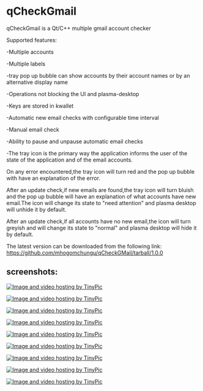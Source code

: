 qCheckGmail
===========

qCheckGmail is a Qt/C++ multiple gmail account checker

Supported features:

-Multiple accounts

-Multiple labels

-tray pop up bubble can show accounts by their account names or by an alternative display name

-Operations not blocking the UI and plasma-desktop

-Keys are stored in kwallet

-Automatic new email checks with configurable time interval

-Manual email check

-Ability to pause and unpause automatic email checks


-The tray icon is the primary way the application informs the user of the state of the application
and of the email accounts.

On any error encountered,the tray icon will turn red and the pop up bubble with have
an explanation of the error.

After an update check,if new emails are found,the tray icon will turn bluish and the pop up bubble will
have an explanation of what accounts have new email.The icon will change its state to "need attention" and
plasma desktop will unhide it by default.

After an update check,if all accounts have no new email,the icon will turn greyish and will change its
state to "normal" and plasma desktop will hide it by default.

The latest version can be downloaded from the following link: https://github.com/mhogomchungu/qCheckGMail/tarball/1.0.0

screenshots:
-----------
<a href="http://tinypic.com?ref=358w0op" target="_blank"><img src="http://i43.tinypic.com/358w0op.jpg" border="0" alt="Image and video hosting by TinyPic"></a>

<a href="http://tinypic.com?ref=15rcr3m" target="_blank"><img src="http://i44.tinypic.com/15rcr3m.jpg" border="0" alt="Image and video hosting by TinyPic"></a>

<a href="http://tinypic.com?ref=2w5j51v" target="_blank"><img src="http://i41.tinypic.com/2w5j51v.jpg" border="0" alt="Image and video hosting by TinyPic"></a>

<a href="http://tinypic.com?ref=2nuko47" target="_blank"><img src="http://i41.tinypic.com/2nuko47.jpg" border="0" alt="Image and video hosting by TinyPic"></a>

<a href="http://tinypic.com?ref=aueaex" target="_blank"><img src="http://i43.tinypic.com/aueaex.jpg" border="0" alt="Image and video hosting by TinyPic"></a>

<a href="http://tinypic.com?ref=1z6v0c1" target="_blank"><img src="http://i40.tinypic.com/1z6v0c1.jpg" border="0" alt="Image and video hosting by TinyPic"></a>

<a href="http://tinypic.com?ref=1z6v0c1" target="_blank"><img src="http://i40.tinypic.com/1z6v0c1.jpg" border="0" alt="Image and video hosting by TinyPic"></a>

<a href="http://tinypic.com?ref=oitydu" target="_blank"><img src="http://i42.tinypic.com/oitydu.jpg" border="0" alt="Image and video hosting by TinyPic"></a>

<a href="http://tinypic.com?ref=2lj3uyp" target="_blank"><img src="http://i44.tinypic.com/2lj3uyp.jpg" border="0" alt="Image and video hosting by TinyPic"></a>
